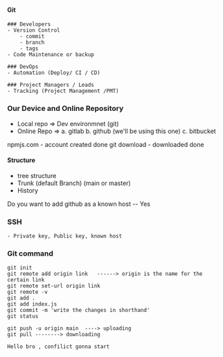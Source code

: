 
#### Git
    ### Developers
    - Version Control
        - commit
        - branch
        - tags
    - Code Maintenance or backup

    ### DevOps
    - Automation (Deploy/ CI / CD)

    ### Project Managers / Leads
    - Tracking (Project Management /PMT)


### Our Device and Online Repository
 - Local repo => Dev environmnet (git)
 - Online Repo => a. gitlab     b. github (we'll be using this one)      c. bitbucket

 npmjs.com   - account created done
 git download - downloaded done


 #### Structure
   - tree structure
   - Trunk (default Branch) (main or master)
   - History

Do you want to add github as a known host -- Yes

### SSH
    - Private key, Public key, known host



### Git command
    git init
    git remote add origin link   ------> origin is the name for the certain link
    git remote set-url origin link 
    git remote -v
    git add .
    git add index.js
    git commit -m 'write the changes in shorthand'
    git status

    git push -u origin main  ----> uploading
    git pull --------> downloading

    Hello bro , confilict gonna start


